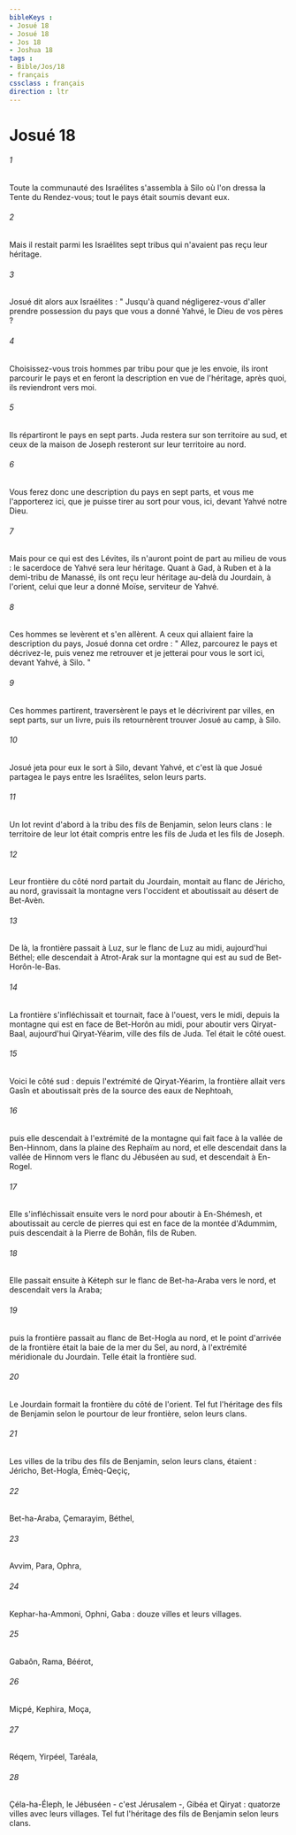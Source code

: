 ```yaml
---
bibleKeys : 
- Josué 18
- Josué 18
- Jos 18
- Joshua 18
tags : 
- Bible/Jos/18
- français
cssclass : français
direction : ltr
---
```


# Josué 18

###### 1
Toute la communauté des Israélites s'assembla à Silo où l'on dressa la Tente du Rendez-vous; tout le pays était soumis devant eux. 
###### 2
Mais il restait parmi les Israélites sept tribus qui n'avaient pas reçu leur héritage. 
###### 3
Josué dit alors aux Israélites : " Jusqu'à quand négligerez-vous d'aller prendre possession du pays que vous a donné Yahvé, le Dieu de vos pères ? 
###### 4
Choisissez-vous trois hommes par tribu pour que je les envoie, ils iront parcourir le pays et en feront la description en vue de l'héritage, après quoi, ils reviendront vers moi. 
###### 5
Ils répartiront le pays en sept parts. Juda restera sur son territoire au sud, et ceux de la maison de Joseph resteront sur leur territoire au nord. 
###### 6
Vous ferez donc une description du pays en sept parts, et vous me l'apporterez ici, que je puisse tirer au sort pour vous, ici, devant Yahvé notre Dieu. 
###### 7
Mais pour ce qui est des Lévites, ils n'auront point de part au milieu de vous : le sacerdoce de Yahvé sera leur héritage. Quant à Gad, à Ruben et à la demi-tribu de Manassé, ils ont reçu leur héritage au-delà du Jourdain, à l'orient, celui que leur a donné Moïse, serviteur de Yahvé. 
###### 8
Ces hommes se levèrent et s'en allèrent. A ceux qui allaient faire la description du pays, Josué donna cet ordre : " Allez, parcourez le pays et décrivez-le, puis venez me retrouver et je jetterai pour vous le sort ici, devant Yahvé, à Silo. " 
###### 9
Ces hommes partirent, traversèrent le pays et le décrivirent par villes, en sept parts, sur un livre, puis ils retournèrent trouver Josué au camp, à Silo. 
###### 10
Josué jeta pour eux le sort à Silo, devant Yahvé, et c'est là que Josué partagea le pays entre les Israélites, selon leurs parts. 
###### 11
Un lot revint d'abord à la tribu des fils de Benjamin, selon leurs clans : le territoire de leur lot était compris entre les fils de Juda et les fils de Joseph. 
###### 12
Leur frontière du côté nord partait du Jourdain, montait au flanc de Jéricho, au nord, gravissait la montagne vers l'occident et aboutissait au désert de Bet-Avèn. 
###### 13
De là, la frontière passait à Luz, sur le flanc de Luz au midi, aujourd'hui Béthel; elle descendait à Atrot-Arak sur la montagne qui est au sud de Bet-Horôn-le-Bas. 
###### 14
La frontière s'infléchissait et tournait, face à l'ouest, vers le midi, depuis la montagne qui est en face de Bet-Horôn au midi, pour aboutir vers Qiryat-Baal, aujourd'hui Qiryat-Yéarim, ville des fils de Juda. Tel était le côté ouest. 
###### 15
Voici le côté sud : depuis l'extrémité de Qiryat-Yéarim, la frontière allait vers Gasîn et aboutissait près de la source des eaux de Nephtoah, 
###### 16
puis elle descendait à l'extrémité de la montagne qui fait face à la vallée de Ben-Hinnom, dans la plaine des Rephaïm au nord, et elle descendait dans la vallée de Hinnom vers le flanc du Jébuséen au sud, et descendait à En-Rogel. 
###### 17
Elle s'infléchissait ensuite vers le nord pour aboutir à En-Shémesh, et aboutissait au cercle de pierres qui est en face de la montée d'Adummim, puis descendait à la Pierre de Bohân, fils de Ruben. 
###### 18
Elle passait ensuite à Kéteph sur le flanc de Bet-ha-Araba vers le nord, et descendait vers la Araba; 
###### 19
puis la frontière passait au flanc de Bet-Hogla au nord, et le point d'arrivée de la frontière était la baie de la mer du Sel, au nord, à l'extrémité méridionale du Jourdain. Telle était la frontière sud. 
###### 20
Le Jourdain formait la frontière du côté de l'orient. Tel fut l'héritage des fils de Benjamin selon le pourtour de leur frontière, selon leurs clans. 
###### 21
Les villes de la tribu des fils de Benjamin, selon leurs clans, étaient : Jéricho, Bet-Hogla, Émèq-Qeçiç, 
###### 22
Bet-ha-Araba, Çemarayim, Béthel, 
###### 23
Avvim, Para, Ophra, 
###### 24
Kephar-ha-Ammoni, Ophni, Gaba : douze villes et leurs villages. 
###### 25
Gabaôn, Rama, Béérot, 
###### 26
Miçpé, Kephira, Moça, 
###### 27
Réqem, Yirpéel, Taréala, 
###### 28
Çéla-ha-Éleph, le Jébuséen - c'est Jérusalem -, Gibéa et Qiryat : quatorze villes avec leurs villages. Tel fut l'héritage des fils de Benjamin selon leurs clans. 

